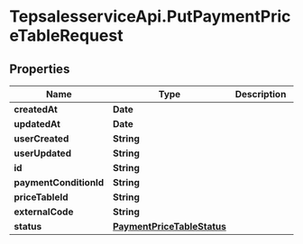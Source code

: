 # TepsalesserviceApi.PutPaymentPriceTableRequest

## Properties
Name | Type | Description | Notes
------------ | ------------- | ------------- | -------------
**createdAt** | **Date** |  | [optional] 
**updatedAt** | **Date** |  | [optional] 
**userCreated** | **String** |  | [optional] 
**userUpdated** | **String** |  | [optional] 
**id** | **String** |  | [optional] 
**paymentConditionId** | **String** |  | [optional] 
**priceTableId** | **String** |  | [optional] 
**externalCode** | **String** |  | [optional] 
**status** | [**PaymentPriceTableStatus**](PaymentPriceTableStatus.md) |  | [optional] 
